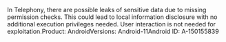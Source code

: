 In Telephony, there are possible leaks of sensitive data due to missing permission checks. This could lead to local information disclosure with no additional execution privileges needed. User interaction is not needed for exploitation.Product: AndroidVersions: Android-11Android ID: A-150155839